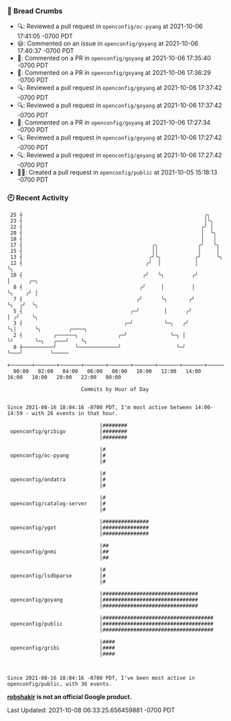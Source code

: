 ### 🍞 Bread Crumbs

 * 🔍: Reviewed a pull request in  `openconfig/oc-pyang` at 2021-10-06 17:41:05 -0700 PDT
 * 😃: Commented on an issue in `openconfig/goyang` at 2021-10-06 17:40:37 -0700 PDT
 * 💬: Commented on a PR in  `openconfig/goyang` at 2021-10-06 17:35:40 -0700 PDT
 * 💬: Commented on a PR in  `openconfig/goyang` at 2021-10-06 17:36:29 -0700 PDT
 * 🔍: Reviewed a pull request in  `openconfig/goyang` at 2021-10-06 17:37:42 -0700 PDT
 * 🔍: Reviewed a pull request in  `openconfig/goyang` at 2021-10-06 17:37:42 -0700 PDT
 * 💬: Commented on a PR in  `openconfig/goyang` at 2021-10-06 17:27:34 -0700 PDT
 * 🔍: Reviewed a pull request in  `openconfig/goyang` at 2021-10-06 17:27:42 -0700 PDT
 * 🔍: Reviewed a pull request in  `openconfig/goyang` at 2021-10-06 17:27:42 -0700 PDT
 * ✍🏼: Created a pull request in `openconfig/public` at 2021-10-05 15:18:13 -0700 PDT

### 🕘 Recent Activity
```
 25 ┼                                                           ╭╮
 23 ┤                                                           │╰╮
 22 ┤                                                          ╭╯ │
 20 ┤                                                          │  ╰╮
 18 ┤                                                          │   │
 17 ┤                                          ╭╮             ╭╯   ╰╮
 15 ┤                                          ││             │     │
 13 ┤                                         ╭╯╰╮           ╭╯     ╰╮
 12 ┤                                        ╭╯  │           │       ╰╮
 10 ┤                                       ╭╯   ╰╮         ╭╯        │      ╭─╮
  8 ┤                                      ╭╯     │         │         ╰╮    ╭╯ │
  7 ┤                                     ╭╯      ╰╮       ╭╯          ╰╮  ╭╯  ╰╮
  5 ┤                                   ╭─╯        │      ╭╯            │ ╭╯    ╰╮
  3 ┤                                 ╭─╯          ╰─╮   ╭╯             ╰╮│      ╰╮         ╭────╮
  2 ┤          ╭──────╮             ╭─╯              ╰─╮ │               ╰╯       ╰─╮   ╭───╯    ╰╮
  0 ┼──────────╯      ╰─────────────╯                  ╰─╯                          ╰───╯         ╰─────
    +───────+───────+───────+───────+───────+───────+───────+───────+───────+───────+───────+───────+────
  00:00   02:00   04:00   06:00   08:00   10:00   12:00   14:00   16:00   18:00   20:00   22:00   00:00   

						Commits by Hour of Day


Since 2021-08-16 18:04:16 -0700 PDT, I'm most active between 14:00-14:59 - with 26 events in that hour.

```



```
                              |########
 openconfig/gribigo           |########
                              |########

                              |#
 openconfig/oc-pyang          |#
                              |#

                              |#
 openconfig/ondatra           |#
                              |#

                              |#
 openconfig/catalog-server    |#
                              |#

                              |###############
 openconfig/ygot              |###############
                              |###############

                              |##
 openconfig/gnmi              |##
                              |##

                              |#
 openconfig/lsdbparse         |#
                              |#

                              |###############################
 openconfig/goyang            |###############################
                              |###############################

                              |####################################
 openconfig/public            |####################################
                              |####################################

                              |####
 openconfig/gribi             |####
                              |####



Since 2021-08-16 18:04:16 -0700 PDT, I've been most active in openconfig/public, with 36 events.

```
**[robshakir](mailto:robjs@google.com) is not an official Google product.**  


Last Updated: 2021-10-08 06:33:25.656459881 -0700 PDT
